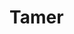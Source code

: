<!-- TITLE: Tamer -->
<!-- SUBTITLE: ​Tamers have wilderness survival in their blood. With their animal companions, a tamer spends all of her free time out in nature. They are exceptionally skilled in hunting, gathering, foraging, fishing, woodworking, and first aid -->

# Tamer